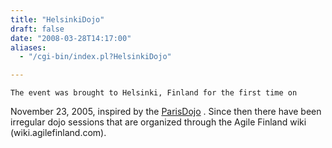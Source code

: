 ```yaml
---
title: "HelsinkiDojo"
draft: false
date: "2008-03-28T14:17:00"
aliases:
  - "/cgi-bin/index.pl?HelsinkiDojo"

---
```

    The event was brought to Helsinki, Finland for the first time on
November 23, 2005, inspired by the [ParisDojo](/dojo/ParisDojo) . Since
then there have been irregular dojo sessions that are organized through
the Agile Finland wiki (wiki.agilefinland.com).


